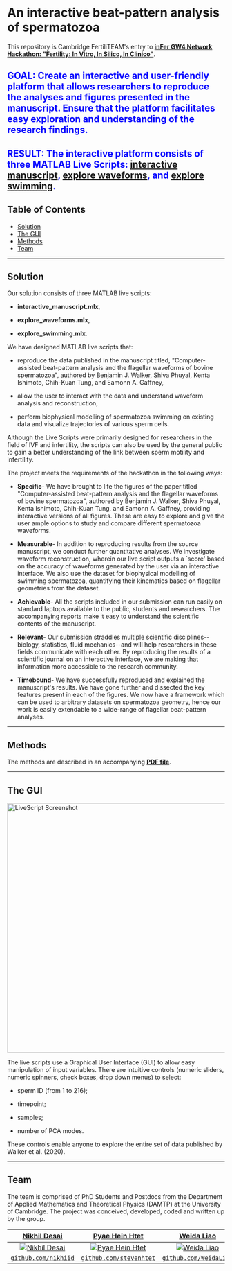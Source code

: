 # An interactive beat-pattern analysis of spermatozoa

This repository is Cambridge FertiliTEAM's entry to <a href="https://infernetwork.wixsite.com/infer/hackathon" target="_blank">**inFer GW4 Network Hackathon: "Fertility: In Vitro, In Silico, In Clinico"**</a>.

## <span style="color:blue">GOAL: Create an interactive and user-friendly platform that allows researchers to reproduce the analyses and figures presented in the manuscript. Ensure that the platform facilitates easy exploration and understanding of the research findings.</span>

## <span style="color:blue">RESULT: The interactive platform consists of three MATLAB Live Scripts: <a href="https://github.com/MariaTatuleaCodrean/CambridgeFertiliTEAM_DataChallenge2_SolutionTitle/blob/main/interactive_manuscript.mlx" target="_blank">**interactive manuscript**</a>, <a href="https://github.com/MariaTatuleaCodrean/CambridgeFertiliTEAM_DataChallenge2_SolutionTitle/blob/main/explore_waveforms.mlx" target="_blank">**explore waveforms**</a>, and <a href="https://github.com/MariaTatuleaCodrean/CambridgeFertiliTEAM_DataChallenge2_SolutionTitle/blob/main/explore_swimming.mlx" target="_blank">**explore swimming**</a>.</span>


## Table of Contents

- [Solution](#solution)
- [The GUI](#the-gui)
- [Methods](#methods)
- [Team](#team)

---
## Solution

Our solution consists of three MATLAB live scripts: 

- **interactive_manuscript.mlx**,
  
- **explore_waveforms.mlx**,
  
- **explore_swimming.mlx**.

We have designed MATLAB live scripts that: 

* reproduce the data published in the manuscript titled, "Computer-assisted beat-pattern analysis and the flagellar waveforms of bovine spermatozoa", authored by Benjamin J. Walker, Shiva Phuyal, Kenta Ishimoto, Chih-Kuan Tung, and Eamonn A. Gaffney,

* allow the user to interact with the data and understand waveform analysis and reconstruction,

* perform biophysical modelling of spermatozoa swimming on existing data and visualize trajectories of various sperm cells.

Although the Live Scripts were primarily designed for researchers in the field of IVF and infertility, the scripts can also be used by the general public to gain a better understanding of the link between sperm motility and infertility.

The project meets the requirements of the hackathon in the following ways:

- **Specific**- We have brought to life the figures of the paper titled "Computer-assisted beat-pattern analysis and the flagellar waveforms of bovine spermatozoa", authored by Benjamin J. Walker, Shiva Phuyal, Kenta Ishimoto, Chih-Kuan Tung, and Eamonn A. Gaffney, providing interactive versions of all figures. These are easy to explore and give the user ample options to study and compare different spermatozoa waveforms.
  
- **Measurable**- In addition to reproducing results from the source manuscript, we conduct further quantitative analyses. We investigate waveform reconstruction, wherein our live script outputs a `score' based on the accuracy of waveforms generated by the user via an interactive interface. We also use the dataset for biophysical modelling of swimming spermatozoa, quantifying their kinematics based on flagellar geometries from the dataset.
    
- **Achievable**- All the scripts included in our submission can run easily on standard laptops available to the public, students and researchers. The accompanying reports make it easy to understand the scientific contents of the manuscript.
    
- **Relevant**- Our submission straddles multiple scientific disciplines--biology, statistics, fluid mechanics--and will help researchers in these fields communicate with each other. By reproducing the results of a scientific journal on an interactive interface, we are making that information more accessible to the research community.
    
- **Timebound**- We have successfully reproduced and explained the manuscript's results. We have gone further and dissected the key features present in each of the figures. We now have a framework which can be used to arbitrary datasets on spermatozoa geometry, hence our work is easily extendable to a wide-range of flagellar beat-pattern analyses.


---
## Methods

The methods are described in an accompanying <a href="https://github.com/MariaTatuleaCodrean/CambridgeFertiliTEAM_DataChallenge2_SolutionTitle/blob/main/An%20interactive%20beat-pattern%20analysis%20of%20spermatozoa.pdf" target="_blank">**PDF file**</a>.


---
## The GUI

<p align="left">
<img  src="https://github.com/MariaTatuleaCodrean/CambridgeFertiliTEAM_DataChallenge2_SolutionTitle/blob/main/The_GUI.png?raw=true" alt="LiveScript Screenshot" class = "center" width="1024" height = "576"/>
</p>

The live scripts use a Graphical User Interface (GUI) to allow easy manipulation of input variables. There are intuitive controls (numeric sliders, numeric spinners, check boxes, drop down menus) to select:

* sperm ID (from 1 to 216);

* timepoint;
  
* samples; 

* number of PCA modes.

These controls enable anyone to explore the entire set of data published by Walker et al. (2020). 


---
## Team

The team is comprised of PhD Students and Postdocs from the Department of Applied Mathematics and Theoretical Physics (DAMTP) at the University of Cambridge. The project was conceived, developed, coded and written up by the group. 

| <a href="https://www.damtp.cam.ac.uk/person/nd519" target="_blank">**Nikhil Desai**</a> | <a href="https://www.maths.cam.ac.uk/person/phh35" target="_blank">**Pyae Hein Htet**</a> | <a href="https://www.maths.cam.ac.uk/person/wl354" target="_blank">**Weida Liao**</a> | <a href="https://www.maths.cam.ac.uk/person/mt599" target="_blank">**Maria Tatulea-Codrean**</a> |
| :---: |:---:| :---:| :---:|
| [![Nikhil Desai](https://avatars1.githubusercontent.com/nikhiid?s=200)](https://github.com/nikhiid)    | [![Pyae Hein Htet](https://avatars1.githubusercontent.com/stevenhtet?s=200)](https://github.com/stevenhtet) | [![Weida Liao](https://avatars1.githubusercontent.com/WeidaLiao?s=200)](https://github.com/WeidaLiao)  | [![Maria Tatulea-Codrean](https://avatars1.githubusercontent.com/MariaTatuleaCodrean?s=200)](https://github.com/MariaTatuleaCodrean)  |
| <a href="https://github.com/nikhiid" target="_blank">`github.com/nikhiid`</a> | <a href="https://github.com/stevenhtet" target="_blank">`github.com/stevenhtet`</a> | <a href="https://github.com/WeidaLiao" target="_blank">`github.com/WeidaLiao`</a> | <a href="https://github.com/MariaTatuleaCodrean" target="_blank">`github.com/MariaTatuleaCodrean`</a> |

